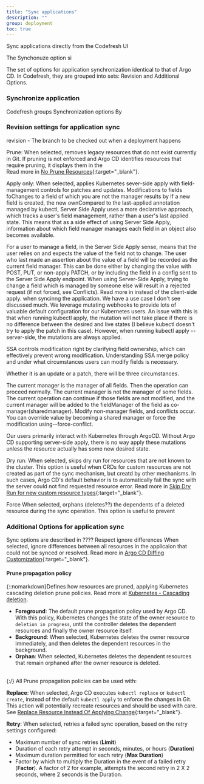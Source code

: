```yaml
---
title: "Sync applications"
description: ""
group: deployment
toc: true
---
```


Sync applications directly from the Codefresh UI

The Synchonuze option si


The set of options for application synchronization identical to that of Argo CD. In Codefresh, they are grouped into sets: Revision and Additional Options.


### Synchronize application


Codefresh groups Synchronization options By 

### Revision settings for application sync
revision - The branch  to be checked out when a deployment happens

Prune: When selected, removes legacy resources that do not exist currently in Git. If pruning is not enforced and Argo CD identifies resources that require pruning, it displays them in the  
Read more in [No Prune Resources](https://argo-cd.readthedocs.io/en/stable/user-guide/sync-options/#no-prune-resources){:target="\_blank"}.

Apply only: When selected, applies Kubernetes sever-side apply with field-management controls for patches and updates. Modifications to fields foChanges to a field of which you are not the manager results  by If a new field is created, the new ownCompared to the last-applied annotation managed by kubectl, Server Side Apply uses a more declarative approach, which tracks a user's field management, rather than a user's last applied state. This means that as a side effect of using Server Side Apply, information about which field manager manages each field in an object also becomes available.

For a user to manage a field, in the Server Side Apply sense, means that the user relies on and expects the value of the field not to change. The user who last made an assertion about the value of a field will be recorded as the current field manager. This can be done either by changing the value with POST, PUT, or non-apply PATCH, or by including the field in a config sent to the Server Side Apply endpoint. When using Server-Side Apply, trying to change a field which is managed by someone else will result in a rejected request (if not forced, see Conflicts).
Read more in      instead of the client-side apply. when syncinng the application. We have a use case I don't see discussed much. We leverage mutating webhooks to provide lots of valuable default configuration for our Kubernetes users. An issue with this is that when running kubectl apply, the mutation will not take place if there is no difference between the desired and live states (I believe kubectl doesn't try to apply the patch in this case). However, when running kubectl apply --server-side, the mutations are always applied.

SSA controls modification right by clarifying field ownership, which can effectively prevent wrong modification. Understanding SSA merge policy and under what circumstances users can modify fields is necessary.

Whether it is an update or a patch, there will be three circumstances.

The current manager is the manager of all fields. Then the operation can proceed normally.
The current manager is not the manager of some fields. The current operation can continue if those fields are not modified, and the current manager will be added to the fieldManager of the field as co-manager(sharedmanager).
Modify non-manager fields, and conflicts occur. You can override value by becoming a shared manager or force the modification using--force-conflict.

Our users primarily interact with Kubernetes through ArgoCD. Without Argo CD supporting server-side apply, there is no way apply these mutations unless the resource actually has some new desired state.

Dry run: When selected, skips dry run for resources that are not known to the cluster. This option is useful when CRDs for custom resources are not created as part of the sync mechanism, but creatd by other mechanisms. In such cases, Argo CD's default behavior is to automatically fail the sync with the server could not find requested resource error.
Read more in [Skip Dry Run for new custom resource types](https://argo-cd.readthedocs.io/en/stable/user-guide/sync-options/#skip-dry-run-for-new-custom-resources-types){:target="\_blank"}.

Force
When selected, orphans (deletes??) the dependents of a deleted resource during the sync operation. This option is useful to prevent 

### Additional Options for application sync

Sync options are described in ????
Respect ignore differences 
When selected, ignore differences between all resources in the applicaion that could not be synced or resolved. 
Read more in [Argo CD Diffing Customization](https://argo-cd.readthedocs.io/en/stable/user-guide/diffing/){:target="\_blank"}.

#### Prune propagation policy
{::nomarkdown}Defines how resources are pruned, applying Kubernetes cascading deletion prune policies. 
Read more at <a href="https://kubernetes.io/docs/concepts/architecture/garbage-collection/#cascading-deletion" target="_blank">Kubernetes - Cascading deletion</a>.</br><ul><li><b>Foreground</b>: The default prune propagation policy used by Argo CD. With this policy, Kubernetes changes the state of the owner resource to `deletion in progress`, until the controller deletes the dependent resources and finally the owner resource itself. </li><li><b>Background</b>: When selected, Kubernetes deletes the owner resource immediately, and then deletes the dependent resources in the background.</li><li><b>Orphan</b>: When selected, Kubernetes deletes the dependent resources that remain orphaned after the owner resource is deleted.</li></ul> </br>{:/}
All Prune propagation policies can be used with:  
  

**Replace**: When selected, Argo CD executes `kubectl replace` or `kubectl create`, instead of the default `kubectl apply` to enforce the changes in Git. This action will potentially recreate resources and should be used with care. See [Replace Resource Instead Of Applying Change](https://argo-cd.readthedocs.io/en/stable/user-guide/sync-options/#replace-resource-instead-of-applying-changes){:target="_blank"}.   
  

**Retry**: When selected, retries a failed sync operation, based on the retry settings configured:   
* Maximum number of sync retries (**Limit**)  
* Duration of each retry attempt in seconds, minutes, or hours (**Duration**)  
* Maximum duration permitted for each retry (**Max Duration**)  
* Factor by which to multiply the Duration in the event of a failed retry (**Factor**). A factor of 2 for example, attempts the second retry in 2 X 2 seconds, where 2 seconds is the Duration.